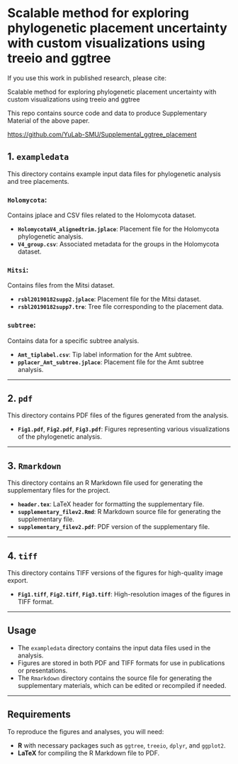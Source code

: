 <!-- README.md is generated from README.Rmd. Please edit that file -->

# Scalable method for exploring phylogenetic placement uncertainty with custom visualizations using treeio and ggtree

If you use this work in published research, please cite:

Scalable method for exploring phylogenetic placement uncertainty with
custom visualizations using treeio and ggtree

This repo contains source code and data to produce Supplementary
Material of the above paper.

<https://github.com/YuLab-SMU/Supplemental_ggtree_placement>

## 1. `exampledata`

This directory contains example input data files for phylogenetic
analysis and tree placements.

### `Holomycota`:

Contains jplace and CSV files related to the Holomycota dataset.

- **`HolomycotaV4_alignedtrim.jplace`**: Placement file for the
  Holomycota phylogenetic analysis.
- **`V4_group.csv`**: Associated metadata for the groups in the
  Holomycota dataset.

### `Mitsi`:

Contains files from the Mitsi dataset.

- **`rsbl20190182supp2.jplace`**: Placement file for the Mitsi dataset.
- **`rsbl20190182supp7.tre`**: Tree file corresponding to the placement
  data.

### `subtree`:

Contains data for a specific subtree analysis.

- **`Amt_tiplabel.csv`**: Tip label information for the Amt subtree.
- **`pplacer_Amt_subtree.jplace`**: Placement file for the Amt subtree
  analysis.

------------------------------------------------------------------------

## 2. `pdf`

This directory contains PDF files of the figures generated from the
analysis.

- **`Fig1.pdf`**, **`Fig2.pdf`**, **`Fig3.pdf`**: Figures representing
  various visualizations of the phylogenetic analysis.

------------------------------------------------------------------------

## 3. `Rmarkdown`

This directory contains an R Markdown file used for generating the
supplementary files for the project.

- **`header.tex`**: LaTeX header for formatting the supplementary file.
- **`supplementary_filev2.Rmd`**: R Markdown source file for generating
  the supplementary file.
- **`supplementary_filev2.pdf`**: PDF version of the supplementary file.

------------------------------------------------------------------------

## 4. `tiff`

This directory contains TIFF versions of the figures for high-quality
image export.

- **`Fig1.tiff`**, **`Fig2.tiff`**, **`Fig3.tiff`**: High-resolution
  images of the figures in TIFF format.

------------------------------------------------------------------------

## Usage

- The `exampledata` directory contains the input data files used in the
  analysis.
- Figures are stored in both PDF and TIFF formats for use in
  publications or presentations.
- The `Rmarkdown` directory contains the source file for generating the
  supplementary materials, which can be edited or recompiled if needed.

------------------------------------------------------------------------

## Requirements

To reproduce the figures and analyses, you will need:

- **R** with necessary packages such as `ggtree`, `treeio`, `dplyr`, and
  `ggplot2`.
- **LaTeX** for compiling the R Markdown file to PDF.
